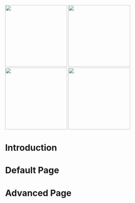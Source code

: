 <img width="200" src="https://github.com/tthuem/FeatureIDE/wiki/Assets/FeatureModelEditor/ConfigurationEditor/advancedpage.PNG">
<img width="200" 
src="https://github.com/tthuem/FeatureIDE/wiki/Assets/FeatureModelEditor/ConfigurationEditor/configuration.PNG">
<img width="200" 
src="https://github.com/tthuem/FeatureIDE/wiki/Assets/FeatureModelEditor/ConfigurationEditor/configurationhelp.PNG">
<img width="200" 
src="https://github.com/tthuem/FeatureIDE/wiki/Assets/FeatureModelEditor/ConfigurationEditor/sourcepage.PNG">


# Introduction
# Default Page
# Advanced Page